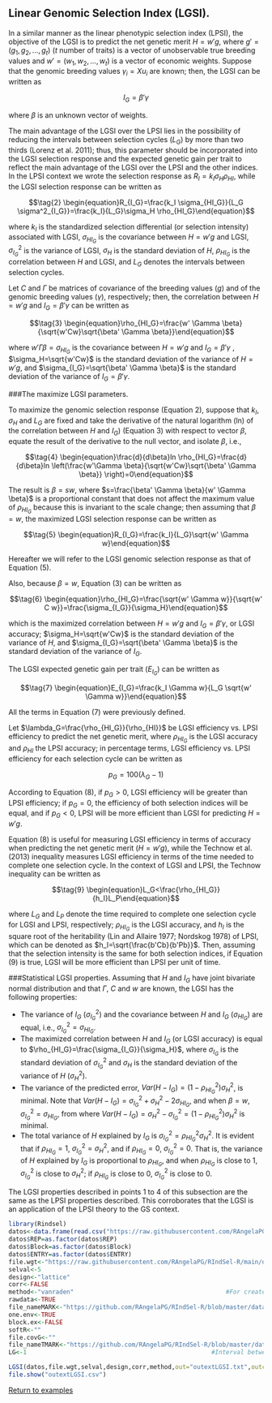 ## Linear Genomic Selection Index (LGSI).

In a similar manner as the linear phenotypic selection index (LPSI), the objective of the LGSI is to predict the net genetic merit $H=w'g$, where $g'=(g_1,g_2,...,g_t)$ ($t$ number of traits) is a vector of unobservable true breeding values and $w'=(w_1,w_2,...,w_t)$ is a vector of economic weights. Suppose that the genomic breeding values $\gamma_i=Xu_i$ are known; then, the LGSI can be written as
```math
\tag{1}
\begin{equation}I_G=\beta' \gamma \end{equation}
```
where $\beta$ is an unknown vector of weights.

The main advantage of the LGSI over the LPSI lies in the possibility of reducing the intervals between selection cycles ($L_G$) by more than two thirds (Lorenz et al. 2011); thus, this parameter should be incorporated into the LGSI selection response and the expected genetic gain per trait to reflect the main advantage of the LGSI over the LPSI and the other indices. In the LPSI context we wrote the selection response as $R_I=k_I\sigma_H \rho_{HI}$, while the LGSI selection response can be written as
```math
\tag{2}
\begin{equation}R_{I_G}=\frac{k_I \sigma_{HI_G}}{L_G \sigma^2_{I_G}}=\frac{k_I}{L_G}\sigma_H \rho_{HI_G}\end{equation}
```
where $k_I$ is the standardized selection differential (or selection intensity) associated with LGSI, $\sigma_{HI_G}$ is the covariance between $H=w'g$ and LGSI, $\sigma^2_{I_G}$ is the variance of LGSI, $\sigma_H$ is the standard deviation of $H$, $\rho_{HI_G}$ is the correlation between $H$ and LGSI, and $L_G$ denotes the intervals between selection cycles. 
	
Let $C$ and $\Gamma$ be matrices of covariance of the breeding values ($g$) and of the genomic breeding values ($\gamma$), respectively; then, the correlation between $H=w'g$ and $I_G=\beta' \gamma$ can be written as
```math
\tag{3}
\begin{equation}\rho_{HI_G}=\frac{w' \Gamma \beta}{\sqrt{w'Cw}\sqrt{\beta' \Gamma \beta}}\end{equation}
```
where $w' \Gamma \beta= \sigma_{HI_G}$ is the covariance between $H=w'g$ and $I_G=\beta' \gamma$ , $\sigma_H=\sqrt{w'Cw}$ is the standard deviation of the variance of $H=w'g$, and $\sigma_{I_G}=\sqrt{\beta' \Gamma \beta}$ is the standard deviation of the variance of $I_G=\beta' \gamma$.

###The maximize LGSI parameters.

To maximize the genomic selection response (Equation 2), suppose that $k_I$, $\sigma_H$ and $L_G$ are fixed and take the derivative of the natural logarithm (ln) of the correlation between $H$ and $I_G)$ (Equation 3) with respect to vector $\beta$, equate the result of the derivative to the null vector, and isolate $\beta$, i.e.,
```math
\tag{4}
\begin{equation}\frac{d}{d\beta}ln \rho_{HI_G}=\frac{d}{d\beta}ln \left(\frac{w'\Gamma \beta}{\sqrt{w'Cw}\sqrt{\beta' \Gamma \beta}} \right)=0\end{equation}
```
The result is $\beta=sw$, where $s=\frac{\beta' \Gamma \beta}{w' \Gamma \beta}$ is a proportional constant that does not affect the maximum value of $\rho_{HI_G}$ because this is invariant to the scale change; then assuming that $\beta=w$, the maximized LGSI selection response can be written as
```math
\tag{5}
\begin{equation}R_{I_G}=\frac{k_I}{L_G}\sqrt{w' \Gamma w}\end{equation}
```
Hereafter we will refer to the LGSI genomic selection response as that of Equation (5). 

Also, because $\beta=w$, Equation (3) can be written as
```math
\tag{6}
\begin{equation}\rho_{HI_G}=\frac{\sqrt{w' \Gamma w}}{\sqrt{w' C w}}=\frac{\sigma_{I_G}}{\sigma_H}\end{equation}
```
which is the maximized correlation between $H=w'g$ and $I_G=\beta' \gamma$, or LGSI accuracy; $\sigma_H=\sqrt{w'Cw}$ is the standard deviation of the variance of $H$, and $\sigma_{I_G}=\sqrt{\beta' \Gamma \beta}$ is the standard deviation of the variance of $I_G$.

The LGSI expected genetic gain per trait ($E_{I_G}$) can be written as
```math
\tag{7}
\begin{equation}E_{I_G}=\frac{k_I \Gamma w}{L_G \sqrt{w' \Gamma w}}\end{equation}
```
All the terms in Equation (7) were previously defined.

Let $\lambda_G=\frac{\rho_{HI_G}}{\rho_{HI}}$ be LGSI efficiency vs. LPSI efficiency to predict the net genetic merit, where $\rho_{HI_G}$ is the LGSI accuracy and $\rho_{HI}$ the LPSI accuracy; in percentage terms, LGSI efficiency vs. LPSI efficiency for each selection cycle can be written as
```math
\tag{8}
\begin{equation}p_G=100(\lambda_G-1)\end{equation}
```
According to Equation (8), if $p_G>0$, LGSI efficiency will be greater than LPSI efficiency; if $p_G=0$, the efficiency of both selection indices will be equal, and if $p_G<0$, LPSI will be more efficient than LGSI for predicting $H=w'g$.

Equation (8) is useful for measuring LGSI efficiency in terms of accuracy when predicting the net genetic merit ($H=w'g$), while the Technow et al. (2013) inequality measures LGSI efficiency in terms of the time needed to complete one selection cycle. In the context of LGSI and LPSI, the Technow inequality can be written as
```math
\tag{9}
\begin{equation}L_G<\frac{\rho_{HI_G}}{h_I}L_P\end{equation}
```
where $L_G$ and $L_P$ denote the time required to complete one selection cycle for LGSI and LPSI, respectively; $\rho_{HI_G}$ is the LGSI accuracy, and $h_I$ is the square root of the heritability (Lin and Allaire 1977; Nordskog 1978) of LPSI, which can be denoted as $h_I=\sqrt{\frac{b'Cb}{b'Pb}}$. Then, assuming that the selection intensity is the same for both selection indices, if Equation (9) is true, LGSI will be more efficient than LPSI per unit of time.

###Statistical LGSI properties.
Assuming that $H$ and $I_G$ have joint bivariate normal distribution and that $\Gamma$, $C$ and $w$ are known, the LGSI has the following properties:

* The variance of $I_G$ ($\sigma^2_{I_G}$) and the covariance between $H$ and $I_G$ ($\sigma_{HI_G}$) are equal, i.e., $\sigma^2_{I_G}=\sigma_{HI_G}$.
* The maximized correlation between $H$ and $I_G$ (or LGSI accuracy) is equal to $\rho_{HI_G}=\frac{\sigma_{I_G}}{\sigma_H}$, where $\sigma_{I_G}$ is the standard deviation of $\sigma^2_{I_G}$ and $\sigma_H$ is the standard deviation of the variance of $H$ ($\sigma^2_H$).
* The variance of the predicted error, $Var(H-I_G)=(1-\rho^2_{HI_G})\sigma^2_H$, is minimal. Note that $Var(H-I_G)=\sigma^2_{I_G}+\sigma^2_H-2\sigma_{HI_G}$, and when $\beta=w$, $\sigma^2_{I_G}=\sigma_{HI_G}$, from where $Var(H-I_G)=\sigma^2_H-\sigma^2_{I_G}=(1-\rho^2_{HI_G})\sigma^2_H$ is minimal.
* The total variance of $H$ explained by $I_G$ is $\sigma^2_{I_G}=\rho^2_{HI_G}\sigma^2_H$. It is evident that if $\rho_{HI_G}=1$, $\sigma^2_{I_G}=\sigma^2_H$, and if $\rho_{HI_G}=0$, $\sigma^2_{I_G}=0$. That is, the variance of $H$ explained by $I_G$ is proportional to $\rho_{HI_G}$, and when $\rho_{HI_G}$ is close to 1, $\sigma^2_{I_G}$ is close to $\sigma^2_{H}$; if $\rho_{HI_G}$ is close to 0, $\sigma^2_{I_G}$   is close to 0.

The LGSI properties described in points 1 to 4 of this subsection are the same as the LPSI properties described. This corroborates that the LGSI is an application of the LPSI theory to the GS context.

```R
library(Rindsel)
datos<-data.frame(read.csv("https://raw.githubusercontent.com/RAngelaPG/RIndSel-R/main/data/Data_Phenotypes_LGSI.csv",header=T,na.strings=c(NA,".","-"))) #Raw data to analized.
datos$REP=as.factor(datos$REP)
datos$Block=as.factor(datos$Block)
datos$ENTRY=as.factor(datos$ENTRY)
file.wgt<-"https://raw.githubusercontent.com/RAngelaPG/RIndSel-R/main/data/weights_LGSI.csv" 		#name of the file where we write the economic weights and restrictions. 
selval<-5                                                                                    		#Selection intensity.
design<-"lattice"                                                                            		#Experimental design.
corr<-FALSE                                                                                  		#You can decide if you want to work with the correlation matrix instead of variance and covariance matrix.
method<-"vanraden"											#For create the relationship marker matrix.
rawdata<-TRUE                                                                                		#By default is TRUE when you are using design option "lattice" or "rcbd", use FALSE for design option "AdjMeans".
file_nameMARK<-"https://github.com/RAngelaPG/RIndSel-R/blob/master/data/Training population_LGSI.csv")  #name of the file training markers information.
one.env<-TRUE                                                                                		#Use FALSE for multienvironment trials.
block.ex<-FALSE                                                                              		#Use FALSE always.
softR<-""                                                                                    		#Use "" always.
file.covG<-""                                                                                		#When design is "AdjMeans" and rawdata is FALSE, write the location of your variance and covariance matrix csv file.
file_nameTMARK<-"https://github.com/RAngelaPG/RIndSel-R/blob/master/data/Testing population_LGSI.csv")	#name of the file testing markers information.
LG<-1													#Interval between selection cycles.

LGSI(datos,file.wgt,selval,design,corr,method,out="outextLGSI.txt",outcsv="outLGSI.csv",rawdata,file_nameMARK,one.env,block.ex,softR,file.covG,file_nameTMARK,LG)
file.show("outextLGSI.csv")
```
[Return to examples](https://github.com/RAngelaPG/RIndSel-R/blob/master/Readme.md)
